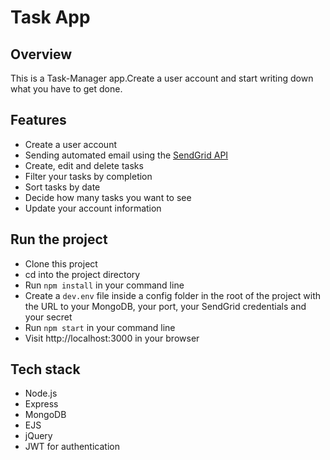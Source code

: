 # Task App

## Overview

This is a Task-Manager app.Create a user account and start writing down what you have to get done.

## Features

- Create a user account
- Sending automated email using the [SendGrid API](https://sendgrid.com/docs/API_Reference/index.html)
- Create, edit and delete tasks
- Filter your tasks by completion
- Sort tasks by date
- Decide how many tasks you want to see
- Update your account information

## Run the project

- Clone this project
- cd into the project directory
- Run `npm install` in your command line
- Create a `dev.env` file inside a config folder in the root of the project with the URL to your MongoDB, your port, your SendGrid credentials and your secret
- Run `npm start` in your command line
- Visit http://localhost:3000 in your browser

## Tech stack
- Node.js
- Express
- MongoDB
- EJS
- jQuery
- JWT for authentication
